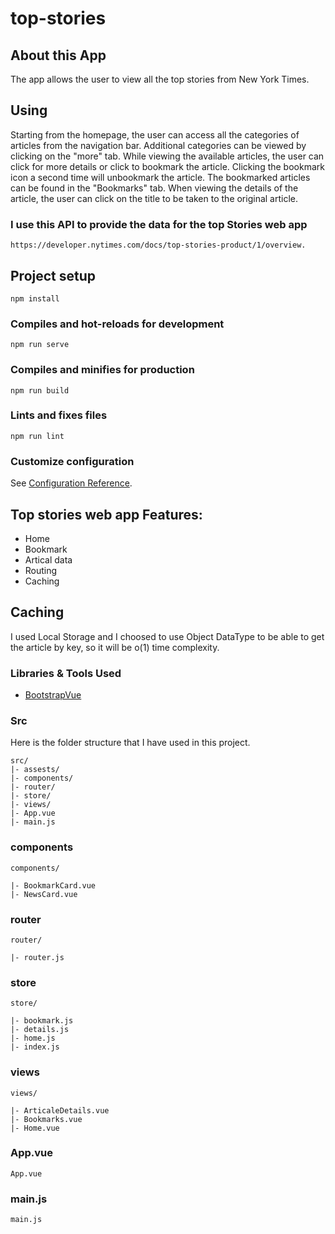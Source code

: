 # top-stories

 ## About this App
 The app allows the user to view all the top stories from New York Times.
  ## Using
Starting from the homepage, the user can access all the categories of articles from the navigation bar. Additional categories can be viewed by clicking on the "more" tab. While viewing the available articles, the user can click for more details or click to bookmark the article. Clicking the bookmark icon a second time will unbookmark the article. The bookmarked articles can be found in the "Bookmarks" tab. When viewing the details of the article, the user can click on the title to be taken to the original article. 

 ### I use this API to provide the data for the top Stories web app 
 
  ```
 https://developer.nytimes.com/docs/top-stories-product/1/overview.
 ```
## Project setup
```
npm install
```

### Compiles and hot-reloads for development
```
npm run serve
```

### Compiles and minifies for production
```
npm run build
```

### Lints and fixes files
```
npm run lint
```

### Customize configuration
See [Configuration Reference](https://cli.vuejs.org/config/).


## Top stories web app Features:

* Home
* Bookmark
* Artical data
* Routing
* Caching

## Caching 
I used Local Storage and I choosed to use Object DataType to be able to get the article by key, so it will be o(1) time complexity.


### Libraries & Tools Used

* [BootstrapVue](https://bootstrap-vue.org/t)

### Src

Here is the folder structure that I have used in this project.

```
src/
|- assests/
|- components/
|- router/
|- store/
|- views/
|- App.vue
|- main.js
```
### components
```
components/

|- BookmarkCard.vue
|- NewsCard.vue
```
### router
```
router/

|- router.js
```
### store
```
store/

|- bookmark.js
|- details.js
|- home.js
|- index.js
```
### views
```
views/

|- ArticaleDetails.vue
|- Bookmarks.vue
|- Home.vue
```
### App.vue

```
App.vue
```
### main.js

```
main.js
```
## 
